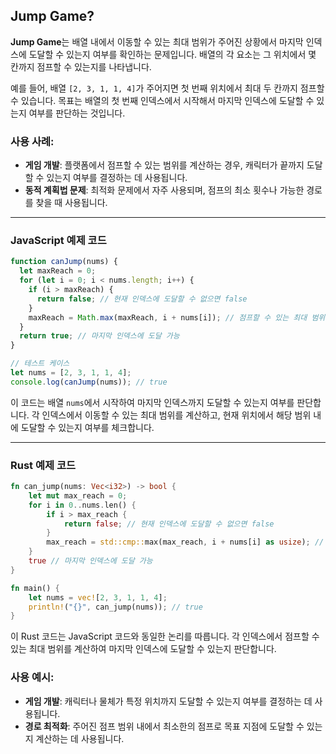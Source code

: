 ## Jump Game?

**Jump Game**는 배열 내에서 이동할 수 있는 최대 범위가 주어진 상황에서 마지막 인덱스에 도달할 수 있는지 여부를 확인하는 문제입니다. 배열의 각 요소는 그 위치에서 몇 칸까지 점프할 수 있는지를 나타냅니다.

예를 들어, 배열 `[2, 3, 1, 1, 4]`가 주어지면 첫 번째 위치에서 최대 두 칸까지 점프할 수 있습니다. 목표는 배열의 첫 번째 인덱스에서 시작해서 마지막 인덱스에 도달할 수 있는지 여부를 판단하는 것입니다.

### 사용 사례:

- **게임 개발**: 플랫폼에서 점프할 수 있는 범위를 계산하는 경우, 캐릭터가 끝까지 도달할 수 있는지 여부를 결정하는 데 사용됩니다.
- **동적 계획법 문제**: 최적화 문제에서 자주 사용되며, 점프의 최소 횟수나 가능한 경로를 찾을 때 사용됩니다.

---

### JavaScript 예제 코드

```javascript
function canJump(nums) {
  let maxReach = 0;
  for (let i = 0; i < nums.length; i++) {
    if (i > maxReach) {
      return false; // 현재 인덱스에 도달할 수 없으면 false
    }
    maxReach = Math.max(maxReach, i + nums[i]); // 점프할 수 있는 최대 범위 갱신
  }
  return true; // 마지막 인덱스에 도달 가능
}

// 테스트 케이스
let nums = [2, 3, 1, 1, 4];
console.log(canJump(nums)); // true
```

이 코드는 배열 `nums`에서 시작하여 마지막 인덱스까지 도달할 수 있는지 여부를 판단합니다. 각 인덱스에서 이동할 수 있는 최대 범위를 계산하고, 현재 위치에서 해당 범위 내에 도달할 수 있는지 여부를 체크합니다.

---

### Rust 예제 코드

```rust
fn can_jump(nums: Vec<i32>) -> bool {
    let mut max_reach = 0;
    for i in 0..nums.len() {
        if i > max_reach {
            return false; // 현재 인덱스에 도달할 수 없으면 false
        }
        max_reach = std::cmp::max(max_reach, i + nums[i] as usize); // 점프할 수 있는 최대 범위 갱신
    }
    true // 마지막 인덱스에 도달 가능
}

fn main() {
    let nums = vec![2, 3, 1, 1, 4];
    println!("{}", can_jump(nums)); // true
}
```

이 Rust 코드는 JavaScript 코드와 동일한 논리를 따릅니다. 각 인덱스에서 점프할 수 있는 최대 범위를 계산하여 마지막 인덱스에 도달할 수 있는지 판단합니다.

### 사용 예시:

- **게임 개발**: 캐릭터나 물체가 특정 위치까지 도달할 수 있는지 여부를 결정하는 데 사용됩니다.
- **경로 최적화**: 주어진 점프 범위 내에서 최소한의 점프로 목표 지점에 도달할 수 있는지 계산하는 데 사용됩니다.
